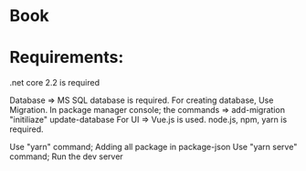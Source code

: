 # Book

# Requirements:
.net core 2.2 is required

Database => MS SQL database is required. For creating database, Use Migration.
In package manager console; the commands => add-migration "initiliaze"
                                            update-database
For UI => Vue.js is used. 
node.js, npm, yarn is required.

Use "yarn" command; Adding all package in package-json
Use "yarn serve" command; Run the dev server


